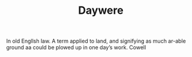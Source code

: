 ---
title: Daywere
letter: D
permalink: "/definitions/bld-daywere.html"
body: In old Engllsh law. A term applied to land, and signifying as much ar-able ground
  aa could be plowed up in one day’s work. Cowell
published_at: '2018-07-07'
source: Black's Law Dictionary 2nd Ed (1910)
layout: post
---
